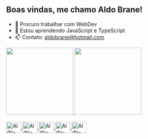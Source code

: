 ## Boas vindas, me chamo Aldo Brane!


- 🔭 Procuro trabalhar com WebDev
- 🌱 Estou aprendendo JavaScript e TypeScript
- 📫 Contato: aldobrane@hotmail.com

<div>
  <a href="https://github.com/AldoBrane">
  <img height="180em" src="https://github-readme-stats.vercel.app/api?username=AldoBrane&show_icons=true&theme=dracula&include_all_commits=true&count_private=true"/>
  <img height="180em" src="https://github-readme-stats.vercel.app/api/top-langs/?username=AldoBrane&layout=compact&langs_count=16&theme=dracula"/>
</div>

<div style="display: inline_block"><br>
  <img align="center" alt= "Aldo-Python" height="30" width="40" src="https://cdn.jsdelivr.net/gh/devicons/devicon/icons/python/python-original.svg">
  <img align="center" alt= "Aldo-HTML" height="30" width="40" src="https://cdn.jsdelivr.net/gh/devicons/devicon/icons/html5/html5-original-wordmark.svg">
  <img align="center" alt= "Aldo-CSS" height="30" width="40" src="https://cdn.jsdelivr.net/gh/devicons/devicon/icons/css3/css3-original-wordmark.svg">
  <img align="center" alt= "Aldo-JS" height="30" width="40" src="https://cdn.jsdelivr.net/gh/devicons/devicon/icons/javascript/javascript-original.svg">
  <img align="center" alt= "Aldo-TS" height="30" width="40" src="https://cdn.jsdelivr.net/gh/devicons/devicon/icons/typescript/typescript-original.svg">
</div>


